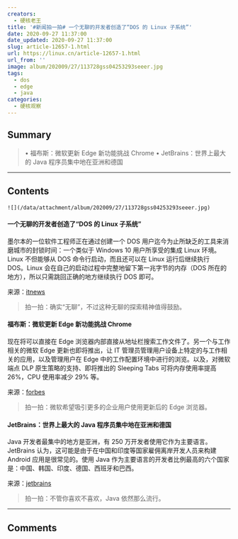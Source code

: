 ```yaml
---
creators:
  - 硬核老王
title: '#新闻拍一拍# 一个无聊的开发者创造了“DOS 的 Linux 子系统”'
date: 2020-09-27 11:37:00
date_updated: 2020-09-27 11:37:00
slug: article-12657-1.html
url: https://linux.cn/article-12657-1.html
url_from: ''
image: album/202009/27/113728gss04253293seeer.jpg
tags:
  - dos
  - edge
  - java
categories:
  - 硬核观察
---
```


## Summary

> • 福布斯：微软更新 Edge 新功能挑战 Chrome • JetBrains：世界上最大的 Java 程序员集中地在亚洲和德国

***

<!-- more -->

## Contents

`![](/data/attachment/album/202009/27/113728gss04253293seeer.jpg)`

#### 一个无聊的开发者创造了“DOS 的 Linux 子系统”

墨尔本的一位软件工程师正在通过创建一个 DOS 用户迄今为止所缺乏的工具来消磨城市的封锁时间：一个类似于 Windows 10 用户所享受的集成 Linux 环境。Linux 不但能够从 DOS 命令行启动，而且还可以在 Linux 运行后继续执行 DOS。Linux 会在自己的启动过程中完整地留下第一兆字节的内存（DOS 所在的地方），所以只需跳回正确的地方继续执行 DOS 即可。

来源：[itnews](https://www.itnews.com.au/news/dos-subsystem-for-linux-breaks-cover-553747)

> 
> 拍一拍：确实“无聊”，不过这种无聊的探索精神值得鼓励。
> 
> 
> 

#### 福布斯：微软更新 Edge 新功能挑战 Chrome

现在将可以直接在 Edge 浏览器内部直接从地址栏搜索工作文件了。另一个与工作相关的微软 Edge 更新也即将推出，让 IT 管理员管理用户设备上特定的与工作相关的应用，以及管理用户在 Edge 中的工作配置环境中进行的浏览。以及，对微软端点 DLP 原生策略的支持、即将推出的 Sleeping Tabs 可将内存使用率提高 26%，CPU 使用率减少 29% 等。

来源：[forbes](https://www.forbes.com/sites/kateoflahertyuk/2020/09/26/microsoft-updates-edge-with-a-set-of-stellar-new-features-to-beat-chrome/)

> 
> 拍一拍：微软希望吸引更多的企业用户使用更新后的 Edge 浏览器。
> 
> 
> 

#### JetBrains：世界上最大的 Java 程序员集中地在亚洲和德国

Java 开发者最集中的地方是亚洲，有 250 万开发者使用它作为主要语言。JetBrains 认为，这可能是由于在中国和印度等国家雇佣离岸开发人员来构建 Android 应用是很常见的。使用 Java 作为主要语言的开发者比例最高的六个国家是：中国、韩国、印度、德国、西班牙和巴西。

来源：[jetbrains](https://blog.jetbrains.com/idea/2020/09/a-picture-of-java-in-2020/)

> 
> 拍一拍：不管你喜欢不喜欢，Java 依然那么流行。
> 
> 
>

***

## Comments
